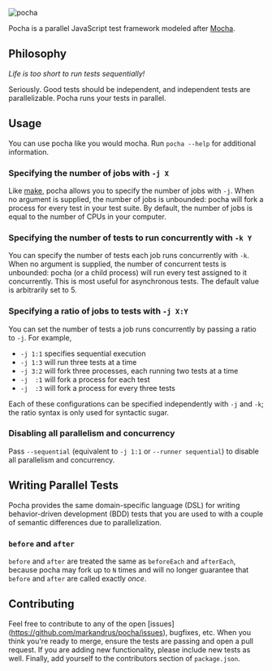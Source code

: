 ![pocha](https://rawgit.com/markandrus/pocha/master/img/logo.svg)

Pocha is a parallel JavaScript test framework modeled after
[Mocha](https://mochajs.org).

Philosophy
----------

_Life is too short to run tests sequentially!_

Seriously. Good tests should be independent, and independent tests are
parallelizable. Pocha runs your tests in parallel.

Usage
-----

You can use pocha like you would mocha. Run `pocha --help` for additional
information.

### Specifying the number of jobs with `-j X`

Like [make](https://www.gnu.org/software/make/manual/html_node/Parallel.html),
pocha allows you to specify the number of jobs with `-j`. When no
argument is supplied, the number of jobs is unbounded: pocha will fork a
process for every test in your test suite. By default, the number of jobs is
equal to the number of CPUs in your computer.

### Specifying the number of tests to run concurrently with `-k Y`

You can specify the number of tests each job runs concurrently with `-k`. When
no argument is supplied, the number of concurrent tests is unbounded: pocha
(or a child process) will run every test assigned to it concurrently. This
is most useful for asynchronous tests. The default value is arbitrarily set to
5.

### Specifying a ratio of jobs to tests with `-j X:Y`

You can set the number of tests a job runs concurrently by passing a ratio to
`-j`. For example,

- `-j 1:1` specifies sequential execution
- `-j 1:3` will run three tests at a time
- `-j 3:2` will fork three processes, each running two tests at a time
- `-j  :1` will fork a process for each test
- `-j  :3` will fork a process for every three tests

Each of these configurations can be specified independently with `-j` and `-k`;
the ratio syntax is only used for syntactic sugar.

### Disabling all parallelism and concurrency

Pass `--sequential` (equivalent to `-j 1:1` or `--runner sequential`) to disable
all parallelism and concurrency.

Writing Parallel Tests
----------------------

Pocha provides the same domain-specific language (DSL) for writing
behavior-driven development (BDD) tests that you are used to with a couple of
semantic differences due to parallelization.

### `before` and `after`

`before` and `after` are treated the same as `beforeEach` and `afterEach`,
because pocha may fork up to `N` times and will no longer guarantee that
`before` and `after` are called exactly _once_.

Contributing
------------

Feel free to contribute to any of the open [issues]
(https://github.com/markandrus/pocha/issues), bugfixes, etc. When you
think you're ready to merge, ensure the tests are passing and open a pull
request. If you are adding new functionality, please include new tests as well.
Finally, add yourself to the contributors section of `package.json`.
